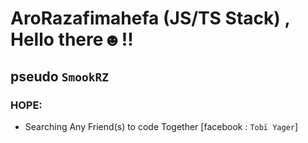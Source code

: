 # AroRazafimahefa (JS/TS Stack) , Hello there☻!!
## pseudo `SmookRZ`
### HOPE:
* Searching Any Friend(s) to code Together [facebook : `Tobï Yager`]
